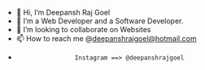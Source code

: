 - 👋 Hi, I’m Deepansh Raj Goel
- 👀 I’m a Web Developer and a Software Developer.
- 💞️ I’m looking to collaborate on Websites
- 📫 How to reach me @deepanshrajgoel@hotmail.com
-                     Instagram ==> @deepanshrajgoel

<!---
deepanshrajgoel/deepanshrajgoel is a ✨ special ✨ repository because its `README.md` (this file) appears on your GitHub profile.
You can click the Preview link to take a look at your changes.
--->
